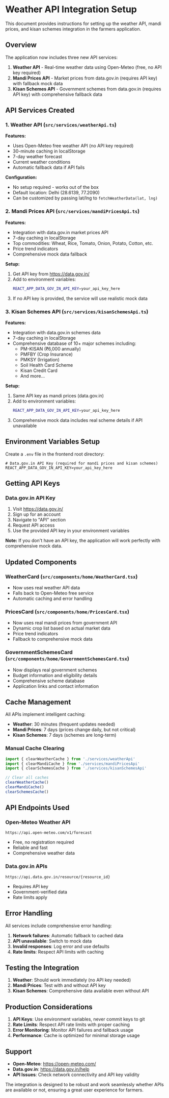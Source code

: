 # Weather API Integration Setup

This document provides instructions for setting up the weather API, mandi prices, and kisan schemes integration in the farmers application.

## Overview

The application now includes three new API services:

1. **Weather API** - Real-time weather data using Open-Meteo (free, no API key required)
2. **Mandi Prices API** - Market prices from data.gov.in (requires API key) with fallback mock data
3. **Kisan Schemes API** - Government schemes from data.gov.in (requires API key) with comprehensive fallback data

## API Services Created

### 1. Weather API (`src/services/weatherApi.ts`)

**Features:**
- Uses Open-Meteo free weather API (no API key required)
- 30-minute caching in localStorage
- 7-day weather forecast
- Current weather conditions
- Automatic fallback data if API fails

**Configuration:**
- No setup required - works out of the box
- Default location: Delhi (28.6139, 77.2090)
- Can be customized by passing lat/lng to `fetchWeatherData(lat, lng)`

### 2. Mandi Prices API (`src/services/mandiPricesApi.ts`)

**Features:**
- Integration with data.gov.in market prices API
- 7-day caching in localStorage
- Top commodities: Wheat, Rice, Tomato, Onion, Potato, Cotton, etc.
- Price trend indicators
- Comprehensive mock data fallback

**Setup:**
1. Get API key from https://data.gov.in/
2. Add to environment variables:
   ```bash
   REACT_APP_DATA_GOV_IN_API_KEY=your_api_key_here
   ```
3. If no API key is provided, the service will use realistic mock data

### 3. Kisan Schemes API (`src/services/kisanSchemesApi.ts`)

**Features:**
- Integration with data.gov.in schemes data
- 7-day caching in localStorage
- Comprehensive database of 10+ major schemes including:
  - PM-KISAN (₹6,000 annually)
  - PMFBY (Crop Insurance)
  - PMKSY (Irrigation)
  - Soil Health Card Scheme
  - Kisan Credit Card
  - And more...

**Setup:**
1. Same API key as mandi prices (data.gov.in)
2. Add to environment variables:
   ```bash
   REACT_APP_DATA_GOV_IN_API_KEY=your_api_key_here
   ```
3. Comprehensive mock data includes real scheme details if API unavailable

## Environment Variables Setup

Create a `.env` file in the frontend root directory:

```env
# Data.gov.in API Key (required for mandi prices and kisan schemes)
REACT_APP_DATA_GOV_IN_API_KEY=your_api_key_here
```

## Getting API Keys

### Data.gov.in API Key

1. Visit https://data.gov.in/
2. Sign up for an account
3. Navigate to "API" section
4. Request API access
5. Use the provided API key in your environment variables

**Note:** If you don't have an API key, the application will work perfectly with comprehensive mock data.

## Updated Components

### WeatherCard (`src/components/home/WeatherCard.tsx`)
- Now uses real weather API data
- Falls back to Open-Meteo free service
- Automatic caching and error handling

### PricesCard (`src/components/home/PricesCard.tsx`)
- Now uses real mandi prices from government API
- Dynamic crop list based on actual market data
- Price trend indicators
- Fallback to comprehensive mock data

### GovernmentSchemesCard (`src/components/home/GovernmentSchemesCard.tsx`)
- Now displays real government schemes
- Budget information and eligibility details
- Comprehensive scheme database
- Application links and contact information

## Cache Management

All APIs implement intelligent caching:

- **Weather**: 30 minutes (frequent updates needed)
- **Mandi Prices**: 7 days (prices change daily, but not critical)
- **Kisan Schemes**: 7 days (schemes are long-term)

### Manual Cache Clearing

```typescript
import { clearWeatherCache } from './services/weatherApi'
import { clearMandiCache } from './services/mandiPricesApi'
import { clearSchemesCache } from './services/kisanSchemesApi'

// Clear all caches
clearWeatherCache()
clearMandiCache()
clearSchemesCache()
```

## API Endpoints Used

### Open-Meteo Weather API
```
https://api.open-meteo.com/v1/forecast
```
- Free, no registration required
- Reliable and fast
- Comprehensive weather data

### Data.gov.in APIs
```
https://api.data.gov.in/resource/{resource_id}
```
- Requires API key
- Government-verified data
- Rate limits apply

## Error Handling

All services include comprehensive error handling:

1. **Network failures**: Automatic fallback to cached data
2. **API unavailable**: Switch to mock data
3. **Invalid responses**: Log error and use defaults
4. **Rate limits**: Respect API limits with caching

## Testing the Integration

1. **Weather**: Should work immediately (no API key needed)
2. **Mandi Prices**: Test with and without API key
3. **Kisan Schemes**: Comprehensive data available even without API

## Production Considerations

1. **API Keys**: Use environment variables, never commit keys to git
2. **Rate Limits**: Respect API rate limits with proper caching
3. **Error Monitoring**: Monitor API failures and fallback usage
4. **Performance**: Cache is optimized for minimal storage usage

## Support

- **Open-Meteo**: https://open-meteo.com/
- **Data.gov.in**: https://data.gov.in/help
- **API Issues**: Check network connectivity and API key validity

The integration is designed to be robust and work seamlessly whether APIs are available or not, ensuring a great user experience for farmers.